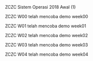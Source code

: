 ZCZC Sistem Operasi 2018 Awal (1)

ZCZC W00 telah mencoba demo week00

ZCZC W01 telah mencoba demo week01

ZCZC W02 telah mencoba demo week02

ZCZC W03 telah mencoba demo week03

ZCZC W04 telah mencoba demo week04
